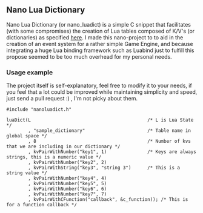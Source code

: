 ## Nano Lua Dictionary

Nano Lua Dictionary (or nano_luadict) is a simple C snippet that facilitates (with some compromises) the creation of Lua tables composed of K/V's (or dictionaries) as specified [here](http://lua-users.org/wiki/TablesTutorial). I made this nano-project to to aid in the creation of an event system for a rather simple Game Engine, and because integrating a huge Lua binding framework such as Luabind just to fulfill this propose seemed to be too much overhead for my personal needs.

### Usage example

The project itself is self-explanatory, feel free to modify it to your needs, if you feel that a lot could be improved while maintaining simplicity and speed, just send a pull request :) , I'm not picky about them.

    #include "nanoluadict.h"

    luaDict(L                                           /* L is Lua State */
            , "sample_dictionary"                       /* Table name in global space */
            , 8                                         /* Number of kvs that we are including in our dictionary */
            , kvPairWithNumber("key1", 1)               /* Keys are always strings, this is a numeric value */
            , kvPairWithNumber("key2", 2)
            , kvPairWithString("key3", "string 3")      /* This is a string value */
            , kvPairWithNumber("key4", 4)
            , kvPairWithNumber("key5", 5)
            , kvPairWithNumber("key6", 6)
            , kvPairWithNumber("key7", 7)
            , kvPairWithCFunction("callback", &c_function)); /* This is for a function callback */

